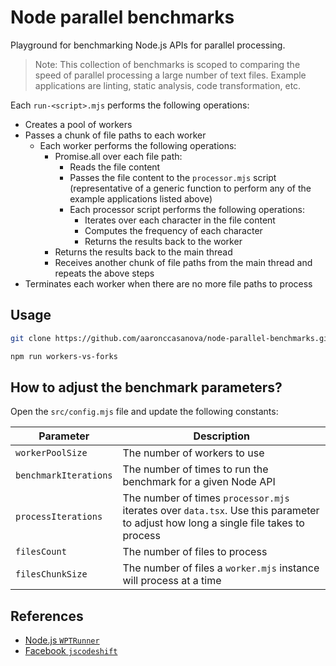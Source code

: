 # Node parallel benchmarks

Playground for benchmarking Node.js APIs for parallel processing.

> Note: This collection of benchmarks is scoped to comparing the speed of parallel processing a large number of text files. Example applications are linting, static analysis, code transformation, etc.

Each `run-<script>.mjs` performs the following operations:

- Creates a pool of workers
- Passes a chunk of file paths to each worker
  - Each worker performs the following operations:
    - Promise.all over each file path:
      - Reads the file content
      - Passes the file content to the `processor.mjs` script (representative of a generic function to perform any of the example applications listed above)
      - Each processor script performs the following operations:
        - Iterates over each character in the file content
        - Computes the frequency of each character
        - Returns the results back to the worker
    - Returns the results back to the main thread
    - Receives another chunk of file paths from the main thread and repeats the above steps
- Terminates each worker when there are no more file paths to process

## Usage

```sh
git clone https://github.com/aaronccasanova/node-parallel-benchmarks.git
```

```sh
npm run workers-vs-forks
```

## How to adjust the benchmark parameters?

Open the `src/config.mjs` file and update the following constants:

| Parameter | Description |
| --- | --- |
| `workerPoolSize` | The number of workers to use |
| `benchmarkIterations` | The number of times to run the benchmark for a given Node API |
| `processIterations` | The number of times `processor.mjs` iterates over `data.tsx`. Use this parameter to adjust how long a single file takes to process |
| `filesCount` | The number of files to process |
| `filesChunkSize` | The number of files a `worker.mjs` instance will process at a time |

## References

- [Node.js `WPTRunner`](https://github.com/nodejs/node/blob/d6e626d54cda57b28e72b2c5c84a5be8aff361a2/test/common/wpt.js#L426-L474)
- [Facebook `jscodeshift`](https://github.com/facebook/jscodeshift/blob/8d0bf44ac29bcde9b7cbc437f7554269a6204c31/src/Runner.js#L257-L287)
